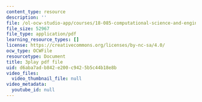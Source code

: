 ```yaml
---
content_type: resource
description: ''
file: /ol-ocw-studio-app/courses/18-085-computational-science-and-engineering-i-fall-2008/d6aba7adb842e200c9425b5c44b18e8b_PwKN0blvNkk.pdf
file_size: 52967
file_type: application/pdf
learning_resource_types: []
license: https://creativecommons.org/licenses/by-nc-sa/4.0/
ocw_type: OCWFile
resourcetype: Document
title: 3play pdf file
uid: d6aba7ad-b842-e200-c942-5b5c44b18e8b
video_files:
  video_thumbnail_file: null
video_metadata:
  youtube_id: null
---
```

